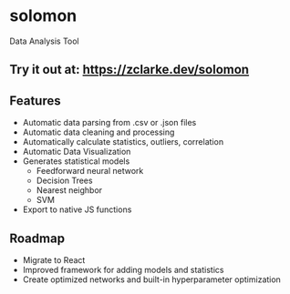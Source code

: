 # solomon
Data Analysis Tool

## Try it out at: https://zclarke.dev/solomon

## Features
- Automatic data parsing from .csv or .json files
- Automatic data cleaning and processing
- Automatically calculate statistics, outliers, correlation
- Automatic Data Visualization
- Generates statistical models
    - Feedforward neural network
    - Decision Trees
    - Nearest neighbor
    - SVM
- Export to native JS functions


## Roadmap
- Migrate to React
- Improved framework for adding models and statistics
- Create optimized networks and built-in hyperparameter optimization